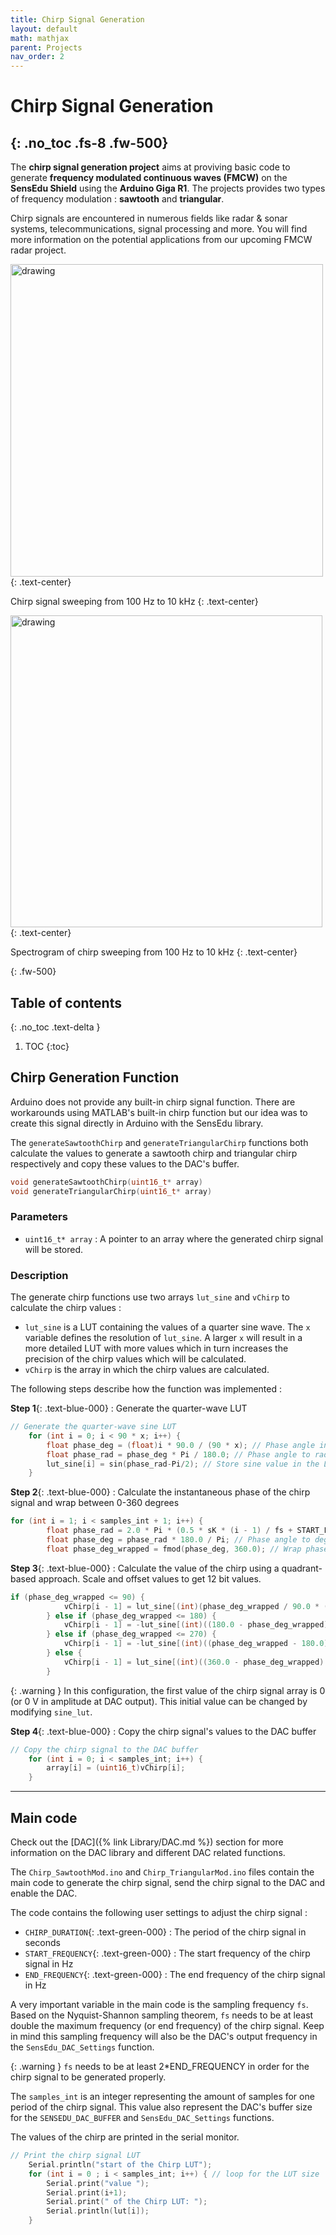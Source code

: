 ```yaml
---
title: Chirp Signal Generation
layout: default
math: mathjax
parent: Projects
nav_order: 2
---
```


# Chirp Signal Generation
{: .no_toc .fs-8 .fw-500}
---

The **chirp signal generation project** aims at proviving basic code to generate **frequency modulated continuous waves (FMCW)** on the **SensEdu Shield** using the **Arduino Giga R1**. The projects provides two types of frequency modulation : **sawtooth** and **triangular**.

Chirp signals are encountered in numerous fields like radar & sonar systems, telecommunications, signal processing and more. You will find more information on the potential applications from our upcoming FMCW radar project.

<img src="{{site.baseurl}}/assets/images/Chirp_signal.png" alt="drawing" width="500"/>
{: .text-center}

Chirp signal sweeping from 100 Hz to 10 kHz
{: .text-center}

<img src="{{site.baseurl}}/assets/images/Chirp_spectro.png" alt="drawing" width="499"/>
{: .text-center}

Spectrogram of chirp sweeping from 100 Hz to 10 kHz
{: .text-center}


{: .fw-500}

## Table of contents
{: .no_toc .text-delta }
1. TOC
{:toc}

## Chirp Generation Function
Arduino does not provide any built-in chirp signal function. There are workarounds using MATLAB's built-in chirp function but our idea was to create this signal directly in Arduino with the SensEdu library.

The `generateSawtoothChirp` and `generateTriangularChirp` functions both calculate the values to generate a sawtooth chirp and triangular chirp respectively and copy these values to the DAC's buffer.

```c
void generateSawtoothChirp(uint16_t* array)
void generateTriangularChirp(uint16_t* array)
```

### Parameters
* `uint16_t* array` : A pointer to an array where the generated chirp signal will be stored.



### Description
The generate chirp functions use two arrays `lut_sine` and `vChirp` to calculate the chirp values :

* `lut_sine` is a LUT containing the values of a quarter sine wave. The `x` variable defines the resolution of `lut_sine`. A larger `x` will result in a more detailed LUT with more values which in turn increases the precision of the chirp values which will be calculated.
* `vChirp` is the array in which the chirp values are calculated.


The following steps describe how the function was implemented :

**Step 1**{: .text-blue-000} : Generate the quarter-wave LUT

```c
// Generate the quarter-wave sine LUT
    for (int i = 0; i < 90 * x; i++) {
        float phase_deg = (float)i * 90.0 / (90 * x); // Phase angle in degrees
        float phase_rad = phase_deg * Pi / 180.0; // Phase angle to radians
        lut_sine[i] = sin(phase_rad-Pi/2); // Store sine value in the LUT
    }
```

**Step 2**{: .text-blue-000} : Calculate the instantaneous phase of the chirp signal and wrap between 0-360 degrees

```c
for (int i = 1; i < samples_int + 1; i++) {
        float phase_rad = 2.0 * Pi * (0.5 * sK * (i - 1) / fs + START_FREQUENCY) * (i - 1) / fs; // Phase angle in radians
        float phase_deg = phase_rad * 180.0 / Pi; // Phase angle to degrees
        float phase_deg_wrapped = fmod(phase_deg, 360.0); // Wrap phase angle to 0-360 degrees
```

**Step 3**{: .text-blue-000} : Calculate the value of the chirp using a quadrant-based approach. Scale and offset values to get 12 bit values.

```c
if (phase_deg_wrapped <= 90) {
            vChirp[i - 1] = lut_sine[(int)(phase_deg_wrapped / 90.0 * (90 * x - 1))] * 2047.5 + 2047.5;
        } else if (phase_deg_wrapped <= 180) {
            vChirp[i - 1] = -lut_sine[(int)((180.0 - phase_deg_wrapped) / 90.0 * (90 * x - 1))] * 2047.5 + 2047.5;
        } else if (phase_deg_wrapped <= 270) {
            vChirp[i - 1] = -lut_sine[(int)((phase_deg_wrapped - 180.0) / 90.0 * (90 * x - 1))] * 2047.5 + 2047.5;
        } else {
            vChirp[i - 1] = lut_sine[(int)((360.0 - phase_deg_wrapped) / 90.0 * (90 * x - 1))] * 2047.5 + 2047.5;
        }
```

{: .warning }
In this configuration, the first value of the chirp signal array is 0 (or 0 V in amplitude at DAC output). This initial value can be changed by modifying `sine_lut`.

**Step 4**{: .text-blue-000} : Copy the chirp signal's values to the DAC buffer

```c
// Copy the chirp signal to the DAC buffer
    for (int i = 0; i < samples_int; i++) {
        array[i] = (uint16_t)vChirp[i];
    }
```

---

## Main code
Check out the [DAC]({% link Library/DAC.md %}) section for more information on the DAC library and different DAC related functions.

The `Chirp_SawtoothMod.ino` and `Chirp_TriangularMod.ino` files contain the main code to generate the chirp signal, send the chirp signal to the DAC and enable the DAC.

The code contains the following user settings to adjust the chirp signal :

* `CHIRP_DURATION`{: .text-green-000} : The period of the chirp signal in seconds
* `START_FREQUENCY`{: .text-green-000} : The start frequency of the chirp signal in Hz
* `END_FREQUENCY`{: .text-green-000} : The end frequency of the chirp signal in Hz

A very important variable in the main code is the sampling frequency `fs`. Based on the Nyquist-Shannon sampling theorem, `fs` needs to be at least double the maximum frequency (or end frequency) of the chirp signal.
Keep in mind this sampling frequency will also be the DAC's output frequency in the `SensEdu_DAC_Settings` function.

{: .warning }
`fs` needs to be at least 2*END_FREQUENCY in order for the chirp signal to be generated properly.

The `samples_int` is an integer representing the amount of samples for one period of the chirp signal. This value also represent the DAC's buffer size for the `SENSEDU_DAC_BUFFER` and `SensEdu_DAC_Settings` functions.

The values of the chirp are printed in the serial monitor.
```c
// Print the chirp signal LUT
    Serial.println("start of the Chirp LUT");
    for (int i = 0 ; i < samples_int; i++) { // loop for the LUT size
        Serial.print("value ");
        Serial.print(i+1);
        Serial.print(" of the Chirp LUT: ");
        Serial.println(lut[i]);
    }
```

<!-- example text

[example link]

example list:
* sdsd
* sdsds
* sdsds

example list 2:
1. sdsd
2. sdsds
3. sdsds

`marked text`

**Bold text**

*Italics*

```c
// cool code
```


{. :warning}
callout #1

{. :note}
callout #1 -->


[example link]: https://github.com/ShiegeChan/SensEdu
[link1]: https://docs.github.com/en/get-started/writing-on-github/getting-started-with-writing-and-formatting-on-github/basic-writing-and-formatting-syntax
[link2]: https://just-the-docs.com/